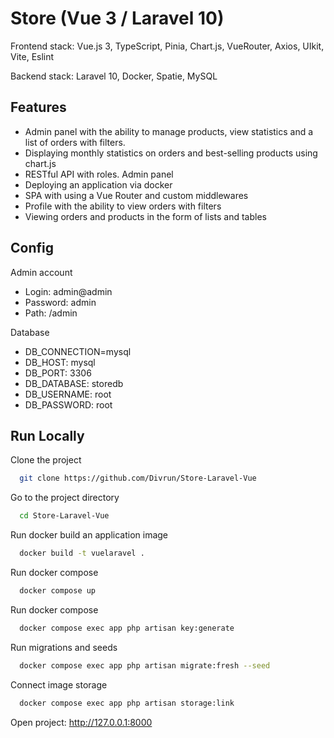 
# Store (Vue 3 / Laravel 10)

Frontend stack: Vue.js 3, TypeScript, Pinia, Chart.js, VueRouter, Axios, UIkit, Vite, Eslint

Backend stack: Laravel 10, Docker, Spatie, MySQL


## Features

- Admin panel with the ability to manage products, view statistics and a list of orders with filters. 
- Displaying monthly statistics on orders and best-selling products using chart.js
- RESTful API with roles. Admin panel
- Deploying an application via docker
- SPA with using a Vue Router and custom middlewares
- Profile with the ability to view orders with filters
- Viewing orders and products in the form of lists and tables

## Config

Admin account
- Login: admin@admin
- Password: admin
- Path: /admin

Database
- DB_CONNECTION=mysql
- DB_HOST: mysql
- DB_PORT: 3306
- DB_DATABASE: storedb
- DB_USERNAME: root
- DB_PASSWORD: root


## Run Locally

Clone the project
```bash
  git clone https://github.com/Divrun/Store-Laravel-Vue
```

Go to the project directory
```bash
  cd Store-Laravel-Vue
```

Run docker build an application image
```bash
  docker build -t vuelaravel .
```

Run docker compose
```bash
  docker compose up
```

Run docker compose
```bash
  docker compose exec app php artisan key:generate
```

Run migrations and seeds
```bash
  docker compose exec app php artisan migrate:fresh --seed
```

Connect image storage
```bash
  docker compose exec app php artisan storage:link
```

Open project: http://127.0.0.1:8000